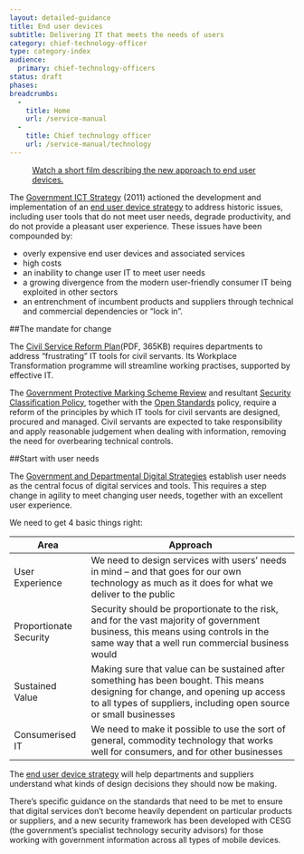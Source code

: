 ```yaml
---
layout: detailed-guidance
title: End user devices
subtitle: Delivering IT that meets the needs of users
category: chief-technology-officer
type: category-index
audience:
  primary: chief-technology-officers
status: draft
phases:
breadcrumbs:
  -
    title: Home
    url: /service-manual
  -
    title: Chief technology officer
    url: /service-manual/technology
---
```


<figure class="media-player-wrapper video"><a href="https://www.youtube.com/watch?v=7rnsqrraNb8">Watch a short film describing the new approach to end user devices.</a></figure>

The [Government ICT Strategy](https://www.gov.uk/government/publications/uk-government-ict-strategy-resources) (2011) actioned the development and implementation of an [end user device strategy](https://www.gov.uk/government/publications/end-user-device-strategy) to address historic issues, including user tools that do not meet user needs, degrade productivity, and do not provide a pleasant user experience. These issues have been compounded by: 

* overly expensive end user devices and associated services
* high costs
* an inability to change user IT to meet user needs
* a growing divergence from the modern user-friendly consumer IT being exploited in other sectors
* an entrenchment of incumbent products and suppliers through technical and commercial dependencies or “lock in”.

##The mandate for change

The [Civil Service Reform Plan](http://www.civilservice.gov.uk/wp-content/uploads/2012/06/Civil-Service-Reform-Plan-acc-final.pdf)(PDF, 365KB) requires departments to address “frustrating” IT tools for civil servants. Its Workplace Transformation programme will streamline working practises, supported by effective IT.

The [Government Protective Marking Scheme Review]() and resultant [Security Classification Policy](), together with the [Open Standards](https://www.gov.uk/government/publications/open-standards-principles) policy, require a reform of the principles by which IT tools for civil servants are designed, procured and managed. Civil servants are expected to take responsibility and apply reasonable judgement when dealing with information, removing the need for overbearing technical  controls.

##Start with user needs

The [Government and Departmental Digital Strategies](http://publications.cabinetoffice.gov.uk/digital/) establish user needs as the central focus of digital services and tools. This requires a step change in agility to meet changing user needs, together with an excellent user experience.

We need to get 4 basic things right:

| Area | Approach |
|-----|-----|
| User Experience | We need to design services with users’ needs in mind – and that goes for our own technology as much as it does for what we deliver to the public |
| Proportionate Security | Security should be proportionate to the risk, and for the vast majority of government business, this means using controls in the same way that a well run commercial business would |
| Sustained Value | Making sure that value can be sustained after something has been bought. This means designing for change, and opening up access to all types of suppliers, including open source or small businesses |
| Consumerised IT | We need to make it possible to use the sort of general, commodity technology that works well for consumers, and for other businesses |

The [end user device strategy](https://www.gov.uk/government/publications/end-user-device-strategy) will help departments and suppliers understand what kinds of design decisions they should now be making. 

There’s specific guidance on the standards that need to be met to ensure that digital services don’t become heavily dependent on particular products or suppliers, and a new security framework has been developed with CESG (the government’s specialist technology security advisors) for those working with government information across all types of mobile devices.